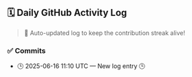 ## 🗓️ Daily GitHub Activity Log

> 🤖 Auto-updated log to keep the contribution streak alive!

### ✅ Commits

- 🕒 2025-06-16 11:10 UTC — New log entry 🕒

